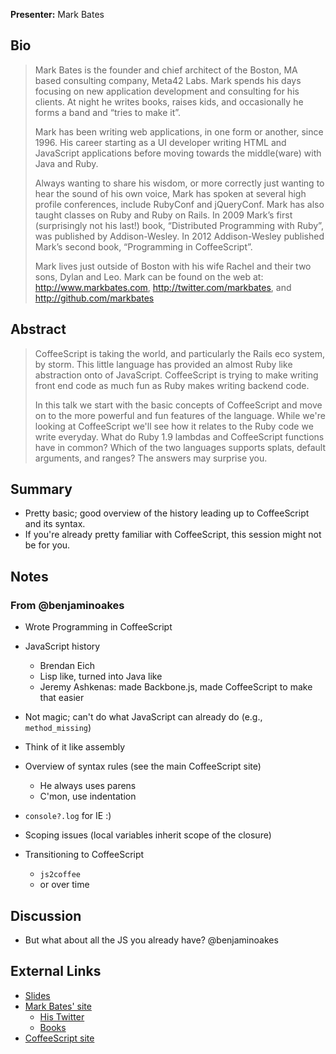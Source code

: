 **Presenter:** Mark Bates

## Bio

> Mark Bates is the founder and chief architect of the Boston, MA based consulting company, Meta42 Labs. Mark spends his days focusing on new application development and consulting for his clients. At night he writes books, raises kids, and occasionally he forms a band and “tries to make it”.
>
> Mark has been writing web applications, in one form or another, since 1996. His career starting as a UI developer writing HTML and JavaScript applications before moving towards the middle(ware) with Java and Ruby.
>
> Always wanting to share his wisdom, or more correctly just wanting to hear the sound of his own voice, Mark has spoken at several high profile conferences, include RubyConf and jQueryConf. Mark has also taught classes on Ruby and Ruby on Rails. In 2009 Mark’s first (surprisingly not his last!) book, “Distributed Programming with Ruby”, was published by Addison-Wesley. In 2012 Addison-Wesley published Mark’s second book, “Programming in CoffeeScript”.
>
> Mark lives just outside of Boston with his wife Rachel and their two sons, Dylan and Leo. Mark can be found on the web at: http://www.markbates.com, http://twitter.com/markbates, and http://github.com/markbates

## Abstract

> CoffeeScript is taking the world, and particularly the Rails eco system, by storm. This little language has provided an almost Ruby like abstraction onto of JavaScript. CoffeeScript is trying to make writing  front end code as much fun as Ruby makes writing backend code.
>
> In this talk we start with the basic concepts of CoffeeScript and move on to the more powerful and fun features of the language. While we're looking at CoffeeScript we'll see how it relates to the Ruby code we write everyday. What do Ruby 1.9 lambdas and CoffeeScript functions have in common? Which of the two languages supports splats, default arguments, and ranges? The answers may surprise you.

## Summary

* Pretty basic; good overview of the history leading up to CoffeeScript and its syntax.
* If you're already pretty familiar with CoffeeScript, this session might not be for you.

## Notes

### From @benjaminoakes

* Wrote Programming in CoffeeScript
* JavaScript history
    * Brendan Eich
    * Lisp like, turned into Java like
    * Jeremy Ashkenas: made Backbone.js, made CoffeeScript to make that easier
* Not magic; can't do what JavaScript can already do (e.g., `method_missing`)
* Think of it like assembly

* Overview of syntax rules (see the main CoffeeScript site)
    * He always uses parens
    * C'mon, use indentation

* `console?.log` for IE :)

* Scoping issues (local variables inherit scope of the closure)
* Transitioning to CoffeeScript
    * `js2coffee`
    * or over time

## Discussion

* But what about all the JS you already have?  @benjaminoakes

## External Links

* [Slides](http://www.slideshare.net/markykang/coffeescript-for-the-rubyist)
* [Mark Bates' site](http://www.markbates.com/)
    * [His Twitter](http://twitter.com/markbates)
    * [Books](http://metabates.com/books.html)
* [CoffeeScript site](http://coffeescript.org/)